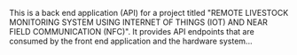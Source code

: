 This is a back end application (API) for a project titled "REMOTE LIVESTOCK MONITORING SYSTEM USING INTERNET OF THINGS (IOT) AND NEAR FIELD COMMUNICATION (NFC)". It provides API endpoints that are consumed by the front end application and the hardware system...